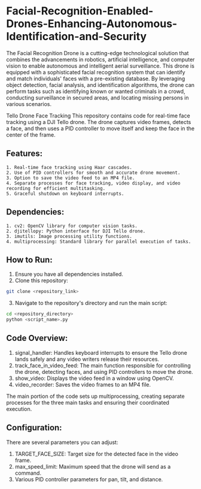 # Facial-Recognition-Enabled-Drones-Enhancing-Autonomous-Identification-and-Security


The Facial Recognition Drone is a cutting-edge technological solution that combines the advancements in robotics, artificial intelligence, and computer vision to enable autonomous and intelligent aerial surveillance. This drone is equipped with a sophisticated facial recognition system that can identify and match individuals' faces with a pre-existing database. By leveraging object detection, facial analysis, and identification algorithms, the drone can perform tasks such as identifying known or wanted criminals in a crowd, conducting surveillance in secured areas, and locating missing persons in various scenarios.


Tello Drone Face Tracking
This repository contains code for real-time face tracking using a DJI Tello drone. The drone captures video frames, detects a face, and then uses a PID controller to move itself and keep the face in the center of the frame.

## Features:
    1. Real-time face tracking using Haar cascades.
    2. Use of PID controllers for smooth and accurate drone movement.
    3. Option to save the video feed to an MP4 file.
    4. Separate processes for face tracking, video display, and video recording for efficient multitasking.
    5. Graceful shutdown on keyboard interrupts.

## Dependencies:
    1. cv2: OpenCV library for computer vision tasks.
    2. djitellopy: Python interface for DJI Tello drone.
    3. imutils: Image processing utility functions.
    4. multiprocessing: Standard library for parallel execution of tasks.

## How to Run:
   1. Ensure you have all dependencies installed.
   2. Clone this repository:

``` bash
git clone <repository_link>
```

   3. Navigate to the repository's directory and run the main script:
``` bash
cd <repository_directory>
python <script_name>.py
```

## Code Overview:
   1. signal_handler: Handles keyboard interrupts to ensure the Tello drone lands safely and any video writers release their resources.
   2. track_face_in_video_feed: The main function responsible for controlling the drone, detecting faces, and using PID controllers to move the drone.
   3. show_video: Displays the video feed in a window using OpenCV.
   4. video_recorder: Saves the video frames to an MP4 file.

The main portion of the code sets up multiprocessing, creating separate processes for the three main tasks and ensuring their coordinated execution.

## Configuration:
There are several parameters you can adjust:

   1. TARGET_FACE_SIZE: Target size for the detected face in the video frame.
   2. max_speed_limit: Maximum speed that the drone will send as a command.
   3. Various PID controller parameters for pan, tilt, and distance.

